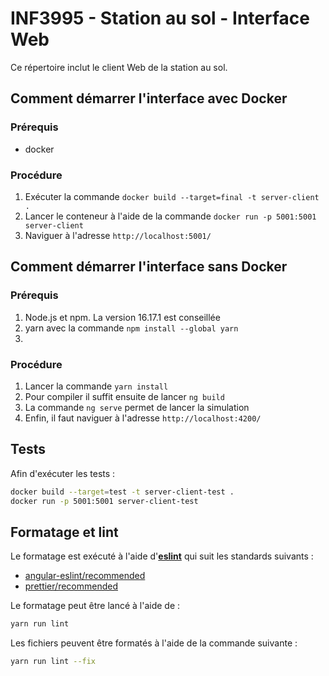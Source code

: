 # INF3995 - Station au sol - Interface Web

Ce répertoire inclut le client Web de la station au sol.

## Comment démarrer l'interface **avec** Docker

### Prérequis

- docker

### Procédure

1. Exécuter la commande ``docker build --target=final -t server-client .``
2. Lancer le conteneur à l'aide de la commande ``docker run -p 5001:5001 server-client``
3. Naviguer à l'adresse `http://localhost:5001/`

## Comment démarrer l'interface **sans** Docker

### Prérequis

1. Node.js et npm. La version 16.17.1 est conseillée
2. yarn avec la commande ``npm install --global yarn``
3. 
### Procédure

1. Lancer la commande ``yarn install``
2. Pour compiler il suffit ensuite de lancer ``ng build``
3. La commande ``ng serve`` permet de lancer la simulation
4. Enfin, il faut naviguer à l'adresse ``http://localhost:4200/``

## Tests

Afin d'exécuter les tests :

```bash
docker build --target=test -t server-client-test .
docker run -p 5001:5001 server-client-test
```

## Formatage et lint

Le formatage est exécuté à l'aide d'[**eslint**](https://eslint.org/) qui suit les standards suivants :

- [angular-eslint/recommended](https://github.com/angular-eslint/angular-eslint)
- [prettier/recommended](https://github.com/prettier/eslint-plugin-prettier)

Le formatage peut être lancé à l'aide de :

```bash
yarn run lint
```

Les fichiers peuvent être formatés à l'aide de la commande suivante :

```bash
yarn run lint --fix
```
